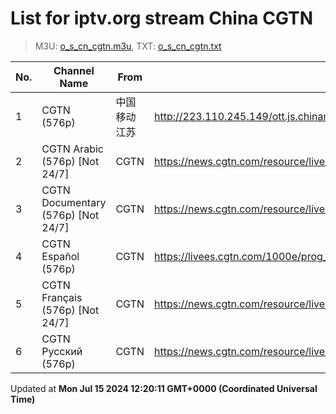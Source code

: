 # List for **iptv.org stream China CGTN**

> M3U: [o_s_cn_cgtn.m3u](/o_s_cn_cgtn.m3u), TXT: [o_s_cn_cgtn.txt](/txt/o_s_cn_cgtn.txt)

| No. | Channel Name | From | Source |
| --- | ------------ | ---- | ------ |
| 1 | CGTN (576p) | 中国移动江苏 | <http://223.110.245.149/ott.js.chinamobile.com/PLTV/3/224/3221225917/index.m3u8> |
| 2 | CGTN Arabic (576p) [Not 24/7] | CGTN | <https://news.cgtn.com/resource/live/arabic/cgtn-a.m3u8> |
| 3 | CGTN Documentary (576p) [Not 24/7] | CGTN | <https://news.cgtn.com/resource/live/document/cgtn-doc.m3u8> |
| 4 | CGTN Español (576p) | CGTN | <https://livees.cgtn.com/1000e/prog_index.m3u8> |
| 5 | CGTN Français (576p) [Not 24/7] | CGTN | <https://news.cgtn.com/resource/live/french/cgtn-f.m3u8> |
| 6 | CGTN Русский (576p) | CGTN | <https://news.cgtn.com/resource/live/russian/cgtn-r.m3u8> |

Updated at **Mon Jul 15 2024 12:20:11 GMT+0000 (Coordinated Universal Time)**
